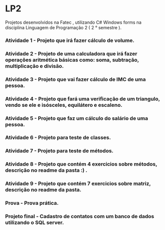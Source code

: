 # LP2
Projetos desenvolvidos na Fatec , utilizando  C# Windows forms na disciplina Linguagem de Programação 2  ( 2 ° semestre ).


### Atividade 1 - Projeto que irá fazer cálculo de volume.
### Atividade 2 - Projeto de uma calculadora que irá fazer operações aritmética básicas como: soma, subtração, multiplicação e divisão. 
### Atividade 3 - Projeto que vai fazer cálculo de IMC de uma pessoa.
### Atividade 4 - Projeto que fará uma verificação de um triangulo, vendo se ele e isósceles, equilátero e escaleno.
### Atividade 5 - Projeto que faz um cálculo do salário de uma pessoa.
### Atividade 6 - Projeto para teste de classes.
### Atividade 7 - Projeto para teste de métodos.
### Atividade 8 - Projeto que contém 4 exercicios sobre métodos, descrição no readme da pasta :) .
### Atividade 9 - Projeto que contém 7 exercicios sobre matriz, descrição no readme da pasta.
### Prova - Prova prática.
### Projeto final - Cadastro de contatos com um banco de dados utilizando o SQL server.

